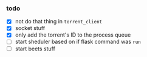 ### todo
  - [x] not do that thing in `torrent_client`
  - [x] socket stuff
  - [x] only add the torrent's ID to the process queue
  - [ ] start sheduler based on if flask command was `run`
  - [ ] start beets stuff

